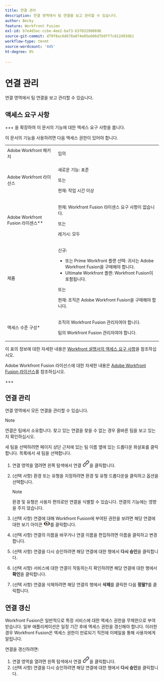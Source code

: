 ```yaml
---
title: 연결 관리
description: 연결 영역에서 팀 연결을 보고 관리할 수 있습니다.
author: Becky
feature: Workfront Fusion
exl-id: b7e4d3ac-ccbe-4ee2-ba73-b37032980696
source-git-commit: d79f8ac6d678a874e05e606d7b9ff7c812d93db1
workflow-type: tm+mt
source-wordcount: '445'
ht-degree: 0%

---
```


# 연결 관리

연결 영역에서 팀 연결을 보고 관리할 수 있습니다.

## 액세스 요구 사항

+++ 을 확장하여 이 문서의 기능에 대한 액세스 요구 사항을 봅니다.

이 문서의 기능을 사용하려면 다음 액세스 권한이 있어야 합니다.

<table style="table-layout:auto">
 <col> 
 <col> 
 <tbody> 
  <tr> 
   <td role="rowheader">Adobe Workfront 패키지 
   <td> <p>임의</p> </td> 
  </tr> 
  <tr data-mc-conditions=""> 
   <td role="rowheader">Adobe Workfront 라이선스</td> 
   <td> <p>새로운 기능: 표준</p><p>또는</p><p>현재: 작업 시간 이상</p> </td> 
  </tr> 
  <tr> 
   <td role="rowheader">Adobe Workfront Fusion 라이센스**</td> 
   <td>
   <p>현재: Workfront Fusion 라이센스 요구 사항이 없습니다.</p>
   <p>또는</p>
   <p>레거시: 모두 </p>
   </td> 
  </tr> 
  <tr> 
   <td role="rowheader">제품</td> 
   <td>
   <p>신규:</p> <ul><li>또는 Prime Workfront 플랜 선택: 귀사는 Adobe Workfront Fusion을 구매해야 합니다.</li><li>Ultimate Workfront 플랜: Workfront Fusion이 포함됩니다.</li></ul>
   <p>또는</p>
   <p>현재: 조직은 Adobe Workfront Fusion을 구매해야 합니다.</p>
   </td> 
  </tr>
  <tr data-mc-conditions=""> 
   <td role="rowheader">액세스 수준 구성*</td> 
   <td> 
     <p>조직의 Workfront Fusion 관리자여야 합니다.</p>
     <p>팀의 Workfront Fusion 관리자여야 합니다.</p>
   </td> 
  </tr> 
   </td> 
  </tr> 
 </tbody> 
</table>

이 표의 정보에 대한 자세한 내용은 [Workfront 설명서의 액세스 요구 사항](/help/workfront-fusion/references/licenses-and-roles/access-level-requirements-in-documentation.md)을 참조하십시오.

Adobe Workfront Fusion 라이선스에 대한 자세한 내용은 [Adobe Workfront Fusion 라이선스](/help/workfront-fusion/set-up-and-manage-workfront-fusion/licensing-operations-overview/license-automation-vs-integration.md)를 참조하십시오.

+++

## 연결 관리

연결 영역에서 모든 연결을 관리할 수 있습니다.

>[!NOTE]
>
>연결은 팀에서 소유합니다. 찾고 있는 연결을 찾을 수 없는 경우 올바른 팀을 보고 있는지 확인하십시오.
>
>새 팀을 선택하려면 페이지 상단 근처에 있는 팀 이름 옆에 있는 드롭다운 화살표를 클릭합니다. 목록에서 새 팀을 선택합니다.

1. 연결 영역을 열려면 왼쪽 탐색에서 연결 ![연결 아이콘](assets/connections-icon.png)을 클릭합니다.
1. (선택 사항) 환경 또는 유형을 지정하려면 환경 및 유형 드롭다운을 클릭하고 옵션을 선택합니다.

   >[!NOTE]
   >
   >환경 및 유형은 사용자 편의로만 연결을 식별할 수 있습니다. 연결의 기능에는 영향을 주지 않습니다.

1. (선택 사항) 연결에 대해 Workfront Fusion에 부여된 권한을 보려면 해당 연결에 대한 보기 아이콘 ![연결 권한 보기](assets/view-connection-permissions.png)를 클릭합니다.
1. (선택 사항) 연결의 이름을 바꾸거나 연결 이름을 편집하려면 이름을 클릭하고 변경합니다.
1. (선택 사항) 연결을 다시 승인하려면 해당 연결에 대한 행에서 **다시 승인**&#x200B;을 클릭합니다.
1. (선택 사항) 서비스에 대한 연결이 작동하는지 확인하려면 해당 연결에 대한 행에서 **확인**&#x200B;을 클릭합니다.
1. (선택 사항) 연결을 삭제하려면 해당 연결의 행에서 **삭제**&#x200B;를 클릭한 다음 **정말?**&#x200B;를 클릭합니다.

## 연결 갱신

Workfront Fusion은 일반적으로 특정 서비스에 대한 액세스 권한을 무제한으로 부여받습니다. 일부 애플리케이션은 일정 기간 후에 액세스 권한을 갱신해야 합니다. 이러한 경우 Workfront Fusion은 액세스 권한이 만료되기 직전에 이메일을 통해 사용자에게 알립니다.

연결을 갱신하려면:

1. 연결 영역을 열려면 왼쪽 탐색에서 연결 ![연결 아이콘](assets/connections-icon.png)을 클릭합니다.
1. (선택 사항) 연결을 다시 승인하려면 해당 연결에 대한 행에서 **다시 승인**&#x200B;을 클릭합니다.
